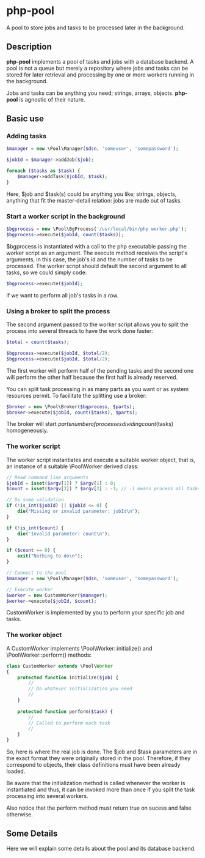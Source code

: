 # php-pool
A pool to store jobs and tasks to be processed later in the background.

## Description

**php-pool** implements a pool of tasks and jobs with a database backend. A pool is not a queue but merely a repository where jobs and tasks can be stored for later retrieval and processing by one or more workers running in the background.

Jobs and tasks can be anything you need; strings, arrays, objects. **php-pool** is agnostic of their nature.


## Basic use

### Adding tasks

```php
$manager = new \Pool\Manager($dsn, 'someuser', 'somepassword');

$jobId = $manager->addJob($job);

foreach ($tasks as $task) {
	$manager->addTask($jobId, $task);
}
```

Here, $job and $task(s) could be anything you like; strings, objects, anything that fit the master-detail relation: jobs are made out of tasks.

### Start a worker script in the background

```php
$bgprocess = new \Pool\BgProcess('/usr/local/bin/php worker.php');
$bgprocess->execute($jobId, count($tasks));
```

$bgprocess is instantiated with a call to the php executable passing the worker script as an argument. The execute method receives the script's arguments, in this case, the job's id and the number of tasks to be processed. The worker script should default the second argument to all tasks, so we could simply code:

```php
$bgprocess->execute($jobId);
```

if we want to perform all job's tasks in a row.

### Using a broker to split the process

The second argument passed to the worker script allows you to split the process into several threads to have the work done faster:

```php
$total = count($tasks);

$bgprocess->execute($jobId, $total/2);
$bgprocess->execute($jobId, $total/2);
````

The first worker will perform half of the pending tasks and the second one will perform the other half because the first half is already reserved.

You can split task processing in as many parts as you want or as system resources permit. To facilitate the splitting use a broker:

```php
$broker = new \Pool\Broker($bgprocess, $parts);
$broker->execute($jobId, count($tasks), $parts);
```

The broker will start $parts number of processes dividing count($tasks) homogeneously.

### The worker script

The worker script instantiates and execute a suitable worker object, that is, an instance of a suitable \Pool\Worker derived class:

```php
// Read command line arguments
$jobId = isset($argv[1]) ? $argv[1] : 0;
$count = isset($argv[2]) ? $argv[2] : -1; // -1 means process all tasks

// Do some validation
if (!is_int($jobId) || $jobId <= 0) {
	die("Missing or invalid parameter: jobId\n");
}

if (!is_int($count) {
	die("Invalid parameter: count\n");
}

if ($count == 0) {
	exit("Nothing to do\n");
}

// Connect to the pool
$manager = new \Pool\Manager($dsn, 'someuser', 'somepassword');

// Execute worker
$worker = new CustomWorker($manager);
$worker->execute($jobId, $count);
```

CustomWorker is implemented by you to perform your specific job and tasks.

### The worker object

A CustomWorker implements \Pool\Worker::initialize() and \Pool\Worker::perform() methods:

```php
class CustomWorker extends \Pool\Worker
{
	protected function initialize($job) {
		//
		// Do whatever initialization you need
		//
	}
	
	protected function perform($task) {
		//
		// Called to perform each task
		//
	}
}
```

So, here is where the real job is done. The $job and $task parameters are in the exact format they were originally stored in the pool. Therefore, if they correspond to objects, their class definitions must have been already loaded.

Be aware that the initialization method is called whenever the worker is instantiated and thus, it can be invoked more than once if you split the task processing into several workers.

Also notice that the perform method must return true on sucess and false otherwise.

## Some Details

Here we will explain some details about the pool and its database backend.
